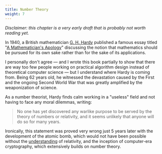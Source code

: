 ```yaml
---
title: Number Theory
weight: 7
---
```


*Disclaimer: this chapter is a very early draft that is probably not worth reading yet.*

In 1940, a British mathematician [G. H. Hardy](https://en.wikipedia.org/wiki/G._H._Hardy) published a famous essay titled "[A Mathematician's Apology](https://en.wikipedia.org/wiki/A_Mathematician%27s_Apology)" discussing the notion that mathematics should be pursued for its own sake rather than for the sake of its applications.

I personally don't agree — and I wrote this book partially to show that there are way too few people working on practical algorithm design instead of theoretical computer science — but I understand where Hardy is coming from. Being 62 years old, he witnessed the devastation caused by the First and the ongoing Second World War that was greatly amplified by the weaponization of science.

As a number theorist, Hardy finds calm working in a "useless" field and not having to face any moral dilemmas, writing:

> No one has yet discovered any warlike purpose to be served by the theory of numbers or relativity, and it seems unlikely that anyone will do so for many years.

Ironically, this statement was proved very wrong just 5 years later with the development of the atomic bomb, which would not have been possible without the [understanding](https://en.wikipedia.org/wiki/Einstein%E2%80%93Szil%C3%A1rd_letter) of relativity, and the inception of computer-era cryptography, which extensively builds on number theory.

<!--

One can find calm in pursuing "useless" math and not having to face any moral dilemmas.

Hardy seems somewhat gratified that his own field has no applications:

A scientist faces a moral dilemma because some of their inventions may do more harm than good. One may find calm in pursing "useless" math.

Hardy seems to find calm in pursuing "useless" math and not having to face any moral dilemmas:

Scientists often face a moral dilemma because some of their inventions may do more harm than good.

One can find calm in pursuing "useless" math and not facing any moral dilemmas. Hardy seems somewhat gratified that his own field has no applications:

If your field has no applications, you don't have to face any moral dilemmas — and Hardy seems to be his own field, number theory, has none:

somewhat proudly pointing out that his field has no practical applications:

A scientist faces a moral dilemma because some of its inventions may do more harm than good. One can find calm in pursuing useless math. Hardy himself specialized in number theory, and he was content about it not having any applications:

It is ironic that within just 5 years number theory was the basis of cracking Enigma and relativity theory developing atomic bomb respectively.

Number theory has many more applications.

-->
